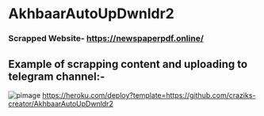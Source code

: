 ﻿# AkhbaarAutoUpDwnldr2
 
 ### Scrapped Website- https://newspaperpdf.online/
 
 ## Example of scrapping content and uploading  to telegram channel:-
 
![pimage](https://user-images.githubusercontent.com/72473589/119238553-a38b4500-bb60-11eb-8a56-7e614a6dbbbd.png)
https://heroku.com/deploy?template=https://github.com/craziks-creator/AkhbaarAutoUpDwnldr2
